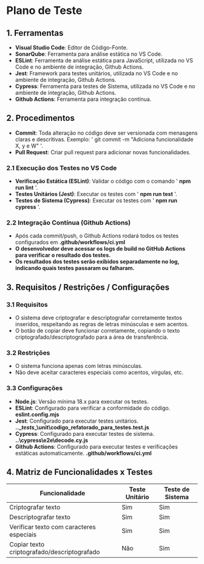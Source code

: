 # Plano de Teste

## 1. Ferramentas
- **Visual Studio Code**: Editor de Código-Fonte.
- **SonarQube**: Ferramenta para análise estática no VS Code.
- **ESLint**: Ferramenta de análise estática para JavaScript, utilizada no VS Code e no ambiente de integração, Github Actions.
- **Jest**: Framework para testes unitários, utilizada no VS Code e no ambiente de integração, Github Actions.
- **Cypress**: Ferramenta para testes de Sistema, utilizada no VS Code e no ambiente de integração, Github Actions.
- **Github Actions**: Ferramenta para integração contínua.
  
## 2. Procedimentos
- **Commit**: Toda alteração no código deve ser versionada com menasgens claras e descritivas.
    Exemplo: ' git commit -m "Adiciona funcionalidade X, y e W" '.
- **Pull Request**: Criar pull request para adicionar novas funcionalidades.

### 2.1 Execução dos Testes no VS Code
- **Verificação Estática (ESLint)**: Validar o código com o comando ' **npm run lint** '.
- **Testes Unitários (Jest)**: Executar os testes com ' **npm run test** '.
- **Testes de Sistema (Cypress)**: Executar os testes com ' **npm run cypress** '.
  
### 2.2 **Integração Contínua (Github Actions)**
- Após cada commit/push, o Github Actions rodará todos os testes configurados em **.github/workflows/ci.yml** 
- **O desenvolvedor deve acessar os logs de build no GitHub Actions para verificar o resultado dos testes.**
- **Os resultados dos testes serão exibidos separadamente no log, indicando quais testes passaram ou falharam.**

## 3. Requisitos / Restrições / Configurações

### 3.1 Requisitos
- O sistema deve criptografar e descriptografar corretamente textos inseridos, respeitando as regras de letras minúsculas e sem acentos.
- O botão de copiar deve funcionar corretamente, copiando o texto criptografado/descriptografado para a área de transferência.

### 3.2 Restrições
- O sistema funciona apenas com letras minúsculas.
- Não deve aceitar caracteres especiais como acentos, vírgulas, etc.

### 3.3 Configurações
- **Node.js**: Versão mínima 18.x para executar os testes. 
- **ESLint**: Configurado para verificar a conformidade do código. **eslint.config.mjs**
- **Jest**: Configurado para executar testes unitários. **..\__tests__\unit\codigo_refatorado_para_testes.test.js**
- **Cypress**: Configurado para executar testes de sistema. **..\cypress\e2e\decode.cy.js**
- **Github Actions**: Configurado para executar testes e verificações estáticas automaticamente. **.github/workflows/ci.yml**

## 4. Matriz de Funcionalidades x Testes
| Funcionalidade                          | Teste Unitário | Teste de Sistema |
|-----------------------------------------|----------------|------------------|
| Criptografar texto                      | Sim            | Sim              |
| Descriptografar texto                   | Sim            | Sim              |
| Verificar texto com caracteres especiais| Sim            | Sim              |
| Copiar texto criptografado/descriptografado | Não            | Sim              |

